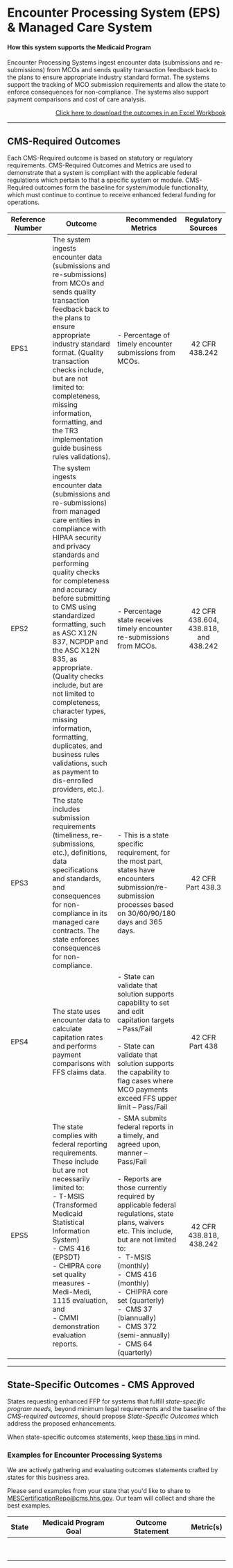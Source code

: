 # Encounter Processing System (EPS) & Managed Care System
#### How this system supports the Medicaid Program 

Encounter Processing Systems ingest encounter data (submissions and re-submissions) from MCOs and sends quality transaction feedback back to the plans to ensure appropriate industry standard format. The systems support the tracking of MCO submission requirements and allow the state to enforce consequences for non-compliance. The systems also support payment comparisons and cost of care analysis. 

<div align="right">
  <a href="https://github.com/CMSgov/CMCS-DSG-DSS-Certification/raw/NAretakis-Navigation-Flat/Outcomes%20and%20Metrics/Claims%20Processing/CMS-Required%20%26%20State%20Specific%20Outcomes.xlsx">Click here to download the outcomes in an Excel Workbook</a>  
</div>

---

## CMS-Required Outcomes

Each CMS-Required outcome is based on statutory or regulatory requirements. CMS-Required Outcomes and Metrics are used to demonstrate that a system is compliant with the applicable federal regulations which pertain to that a specific system or module. CMS-Required outcomes form the baseline for system/module functionality, which must continue to continue to receive enhanced federal funding for operations. 

| **Reference Number** | &nbsp;&nbsp;&nbsp;&nbsp;**Outcome**&nbsp;&nbsp;&nbsp;&nbsp;          | &nbsp;&nbsp;&nbsp;&nbsp;**Recommended Metrics**&nbsp;&nbsp;&nbsp;&nbsp;                                      | **Regulatory Sources**  | 
| -------------------- | -------------------- | ------------------------------------------------------------ | :---------------------: | 
| EPS1   | The system ingests encounter data (submissions and re-submissions) from MCOs and sends quality transaction feedback back to the plans to ensure appropriate industry standard format. (Quality transaction checks include, but are not limited to: completeness, missing information, formatting, and the TR3 implementation guide business rules validations).  | - Percentage of timely encounter submissions from MCOs.  | 42 CFR 438.242 |     Quaterly     |
| EPS2   | The system ingests encounter data (submissions and re-submissions) from managed care entities in compliance with HIPAA security and privacy standards and performing quality checks for completeness and accuracy before submitting to CMS using standardized formatting, such as ASC X12N 837, NCPDP and the ASC X12N 835, as appropriate. (Quality checks include, but are not limited to completeness, character types, missing information, formatting, duplicates, and business rules validations, such as payment to dis-enrolled providers, etc.). | - Percentage state receives timely encounter re-submissions from MCOs.  | 42 CFR 438.604, 438.818, and 438.242  |     Quarterly    |
| EPS3   | The state includes submission requirements (timeliness, re-submissions, etc.), definitions, data specifications and standards, and consequences for non-compliance in its managed care contracts. The state enforces consequences for non-compliance.  | - This is a state specific requirement, for the most part, states have encounters submission/re-submission processes based on 30/60/90/180 days and 365 days.   | 42 CFR Part 438.3 |     As needed     |
| EPS4   | The state uses encounter data to calculate capitation rates and performs payment comparisons with FFS claims data. | - State can validate that solution supports capability to set and edit capitation targets – Pass/Fail<br /><br />- State can validate that solution supports the capability to flag cases where MCO payments exceed FFS upper limit – Pass/Fail | 42 CFR Part 438 |     Quarterly     |
| EPS5   | The state complies with federal reporting requirements. These include but are not necessarily limited to:<br />- T-MSIS (Transformed Medicaid Statistical Information System)<br />- CMS 416 (EPSDT)<br />- CHIPRA core set quality measures - Medi-Medi, 1115 evaluation, and<br />- CMMI demonstration evaluation reports. | - SMA submits federal reports in a timely, and agreed upon, manner – Pass/Fail<br /><br />- Reports are those currently required by applicable federal regulations, state plans, waivers etc. This include, but are not limited to: <br />-  T-MSIS (monthly)         <br />-  CMS 416 (monthly)      <br />-  CHIPRA core set (quarterly)          <br />-  CMS 37 (biannually)    <br />-  CMS 372 (semi-annually)  <br />-  CMS 64 (quarterly)   | 42 CFR 438.818, 438.242 |     Monthly <br /><br />(Timeline could be modified and should be agreed upon between CMS and the State.)      |

---

## State-Specific Outcomes - CMS Approved

States requesting enhanced FFP for systems that fulfill *state-specific program needs,* beyond minimum legal requirements and the baseline of the *CMS-required outcomes*, should propose *State-Specific Outcomes* which address the proposed enhancements.

When state-specific outcomes statements, keep [these tips](https://cmsgov.github.io/CMCS-DSG-DSS-Certification/writing-outcome-statements) in mind. 
### Examples for Encounter Processing Systems

We are actively gathering and evaluating outcomes statements crafted by states for this business area. 

Please send examples from your state that you'd like to share to <MESCertificationRepo@cms.hhs.gov>. Our team will collect and share the best examples. 




| **State**     | Medicaid Program Goal | Outcome Statement | **Metric(s)** | 
| ------------- | --------------------- | ----------------- | ------------- | 
| &nbsp; | &nbsp; | &nbsp;| &nbsp; | &nbsp; |
| &nbsp; | &nbsp; | &nbsp;| &nbsp; | &nbsp; |
